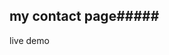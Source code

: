 


<h2>my contact page#####</h2>
<a url='https://lleonesouza.github.io/contact/'> live demo </a>
           
       

